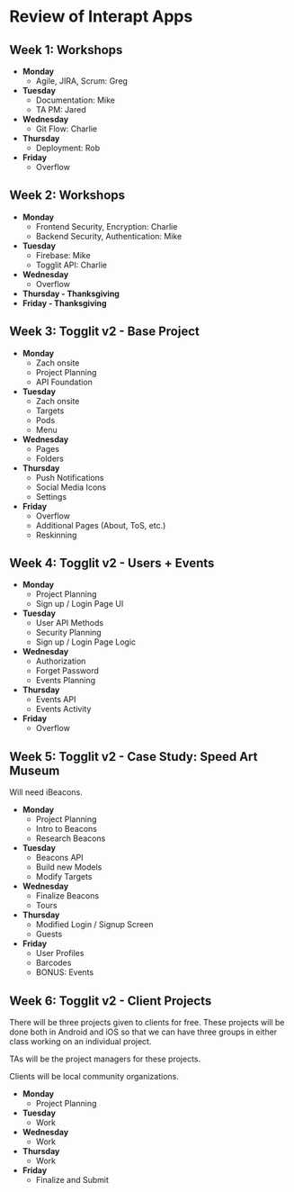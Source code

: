 # Review of Interapt Apps

## Week 1: Workshops

  - **Monday** 
    - Agile, JIRA, Scrum: Greg
  - **Tuesday**
    - Documentation: Mike
    - TA PM: Jared
  - **Wednesday**
    - Git Flow: Charlie
  - **Thursday**
    - Deployment: Rob
  - **Friday**
    - Overflow

## Week 2: Workshops

  - **Monday** 
    - Frontend Security, Encryption: Charlie
    - Backend Security, Authentication: Mike
  - **Tuesday**
    - Firebase: Mike
    - Togglit API: Charlie
  - **Wednesday**
    - Overflow
  - **Thursday - Thanksgiving**
  - **Friday - Thanksgiving**

## Week 3: Togglit v2 - Base Project

  - **Monday** 
    - Zach onsite
    - Project Planning
    - API Foundation
  - **Tuesday**
    - Zach onsite
    - Targets
    - Pods
    - Menu
  - **Wednesday**
    - Pages
    - Folders
  - **Thursday**
    - Push Notifications
    - Social Media Icons
    - Settings
  - **Friday**
    - Overflow
    - Additional Pages (About, ToS, etc.)
    - Reskinning

## Week 4: Togglit v2 - Users + Events

  - **Monday** 
    - Project Planning
    - Sign up / Login Page UI
  - **Tuesday**
    - User API Methods
    - Security Planning
    - Sign up / Login Page Logic
  - **Wednesday**
    - Authorization
    - Forget Password
    - Events Planning
  - **Thursday**
    - Events API
    - Events Activity
  - **Friday**
    - Overflow

## Week 5: Togglit v2 - Case Study: Speed Art Museum 

Will need iBeacons.

  - **Monday** 
    - Project Planning
    - Intro to Beacons
    - Research Beacons
  - **Tuesday**
    - Beacons API
    - Build new Models
    - Modify Targets
  - **Wednesday**
    - Finalize Beacons
    - Tours
  - **Thursday**
    - Modified Login / Signup Screen
    - Guests
  - **Friday**
    - User Profiles
    - Barcodes
    - BONUS: Events

## Week 6: Togglit v2 - Client Projects

There will be three projects given to clients for free. These projects will be done both in Android and iOS so that we can have three groups in either class working on an individual project. 

TAs will be the project managers for these projects.

Clients will be local community organizations. 

  - **Monday** 
    - Project Planning
  - **Tuesday**
    - Work
  - **Wednesday**
    - Work
  - **Thursday**
    - Work
  - **Friday**
    - Finalize and Submit
